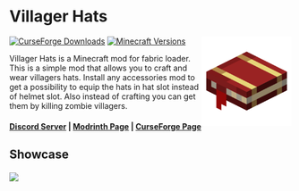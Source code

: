 # Villager Hats

<img align="right" width="160" src="common/src/main/resources/assets/villagerhats/icon.png">

[![CurseForge Downloads](https://cf.way2muchnoise.eu/full_501456_downloads.svg)](https://curseforge.com/minecraft/mc-mods/villager-hats-mod)
[![Minecraft Versions](https://cf.way2muchnoise.eu/versions/501456.svg)](https://curseforge.com/minecraft/mc-mods/villager-hats-mod)

Villager Hats is a Minecraft mod for fabric loader. This is a simple mod that allows you to craft and wear villagers hats. Install any accessories mod to get a possibility to equip the hats in hat slot instead of helmet slot. Also instead of crafting you can get them by killing zombie villagers.

#### [Discord Server](https://discord.gg/DcemWeskeZ) | [Modrinth Page](https://modrinth.com/mod/villager-hats) | [CurseForge Page](https://curseforge.com/minecraft/mc-mods/villager-hats-mod)

## Showcase
<img align="center" width="400" src="https://cdn.modrinth.com/data/vghf63Ct/images/1f46d7caed1bd8a4026dbc95fd207e4a30cf2a7a.png">

